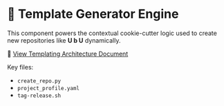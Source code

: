 # 🧩 Template Generator Engine

This component powers the contextual cookie-cutter logic used to create new repositories like **U b U** dynamically.

📖 [View Templating Architecture Document](../docs/Template_Generator_Notes.md)

Key files:
- `create_repo.py`
- `project_profile.yaml`
- `tag-release.sh`

